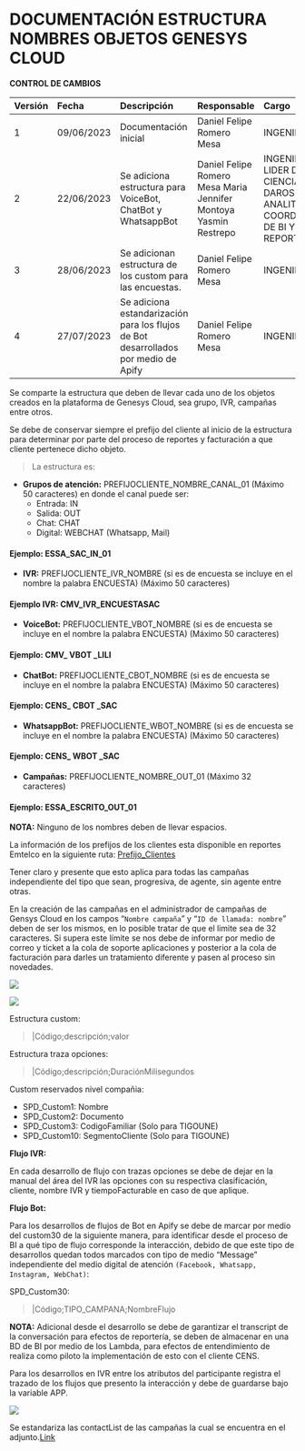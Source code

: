 # DOCUMENTACIÓN ESTRUCTURA NOMBRES OBJETOS GENESYS CLOUD
    
 **CONTROL DE CAMBIOS**

|Versión           | Fecha   | Descripción| Responsable |Cargo    |
|:----             |:----    |:----       |:----        |:----    |
|1 |09/06/2023 |Documentación inicial |Daniel Felipe Romero Mesa  |INGENIERO BI|
|2 |22/06/2023| Se adiciona estructura para VoiceBot, ChatBot y WhatsappBot| Daniel Felipe Romero Mesa Maria Jennifer Montoya Yasmin Restrepo |INGENIERO BI LIDER DE CIENCIA DE DAROS Y ANALITICA COORDINADORA DE BI Y REPORTES|
|3 |28/06/2023| Se adicionan estructura de los custom para las encuestas. |Daniel Felipe Romero Mesa| INGENIERO BI|
|4| 27/07/2023 |Se adiciona estandarización para los flujos de Bot desarrollados por medio de Apify |Daniel Felipe Romero Mesa |INGENIERO BI|


Se comparte la estructura que deben de llevar cada uno de los objetos creados en la plataforma de Genesys Cloud, sea grupo, IVR, campañas entre otros.

Se debe de conservar siempre el prefijo del cliente al inicio de la estructura para determinar por parte del proceso de reportes y facturación a que cliente pertenece dicho objeto.

>La estructura es:
- **Grupos de atención:** PREFIJOCLIENTE_NOMBRE_CANAL_01 (Máximo 50 caracteres) en donde el canal puede ser:
    - Entrada: IN
    - Salida: OUT
    - Chat: CHAT
    - Digital: WEBCHAT (Whatsapp, Mail) 

#### Ejemplo: ESSA_SAC_IN_01

- **IVR:** PREFIJOCLIENTE_IVR_NOMBRE (si es de encuesta se incluye en el nombre la palabra ENCUESTA) (Máximo 50 caracteres)
#### Ejemplo IVR: CMV_IVR_ENCUESTASAC

- **VoiceBot:** PREFIJOCLIENTE_VBOT_NOMBRE (si es de encuesta se incluye en el nombre la palabra ENCUESTA) (Máximo 50 caracteres)
#### Ejemplo: CMV_ VBOT _LILI

- **ChatBot:** PREFIJOCLIENTE_CBOT_NOMBRE (si es de encuesta se incluye en el nombre la palabra ENCUESTA) (Máximo 50 caracteres)
#### Ejemplo: CENS_ CBOT _SAC

- **WhatsappBot:** PREFIJOCLIENTE_WBOT_NOMBRE (si es de encuesta se incluye en el nombre la palabra ENCUESTA) (Máximo 50 caracteres)
#### Ejemplo: CENS_ WBOT _SAC

- **Campañas:** PREFIJOCLIENTE_NOMBRE_OUT_01 (Máximo 32 caracteres)
#### Ejemplo: ESSA_ESCRITO_OUT_01

**NOTA:** Ninguno de los nombres deben de llevar espacios.

La información de los prefijos de los clientes esta disponible en reportes Emtelco en la siguiente ruta:
 [Prefijo_Clientes](https://web.emtelco.co/Reportes/report/PROGRAMACIÓN%20Y%20CONTROL/Clientes/01_Prefijo_Clientes)

 Tener claro y presente que esto aplica para todas las campañas independiente del tipo que sean, progresiva, de agente, sin agente entre otras.

 En la creación de las campañas en el administrador de campañas de Gensys Cloud en los campos “`Nombre campaña`” y “`ID de llamada: nombre`” deben de ser los mismos, en lo posible tratar de que el limite sea de 32 caracteres. Si supera este límite se nos debe de informar por medio de correo y ticket a la cola de soporte aplicaciones y posterior a la cola de facturación para darles un tratamiento diferente y pasen al proceso sin novedades.

 ![](../assets/uploads/ImagenCampana1.jpg)

 ![](../assets/uploads/ImagenCampana2.jpg)

 Estructura custom:
 >|Código;descripción;valor

Estructura traza opciones: 
>|Código;descripción;DuraciónMilisegundos

Custom reservados nivel compañia:
- SPD_Custom1: Nombre
- SPD_Custom2: Documento
- SPD_Custom3: CodigoFamiliar (Solo para TIGOUNE)
- SPD_Custom10: SegmentoCliente (Solo para TIGOUNE)

**Flujo IVR:**

En cada desarrollo de flujo con trazas opciones se debe de dejar en la manual del área del IVR las opciones con su respectiva clasificación, cliente, nombre IVR y tiempoFacturable en caso de que aplique.

**Flujo Bot:**

Para los desarrollos de flujos de Bot en Apify se debe de marcar por medio del custom30 de la siguiente manera, para identificar desde el proceso de BI a qué tipo de flujo corresponde la interacción, debido de que este tipo de desarrollos quedan todos marcados con tipo de medio “Message” independiente del medio digital de atención `(Facebook, Whatsapp, Instagram, WebChat)`:

 SPD_Custom30: 
>|Código;TIPO_CAMPANA;NombreFlujo

**NOTA:**
Adicional desde el desarrollo se debe de garantizar el transcript de la conversación para efectos de reportería, se deben de almacenar en una BD de BI por medio de los Lambda, para efectos de entendimiento de realiza como piloto la implementación de esto con el cliente CENS.

Para los desarrollos en IVR entre los atributos del participante registra el trazado de los flujos que presento la interacción y debe de guardarse bajo la variable APP.

 ![](../assets/uploads/ImagenCustom.jpg)

Se estandariza las contactList de las campañas la cual se encuentra en el adjunto.[Link](../assets/uploads/ESTRUCTURA_NOMBRES_OBJETOS_GENESYS_CLOUD.xlsx)



